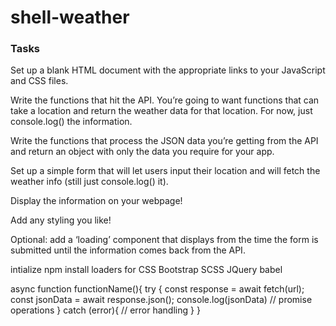 # shell-weather
### Tasks
Set up a blank HTML document with the appropriate links to your JavaScript and CSS files.

Write the functions that hit the API. You’re going to want functions that can take a location and return the weather data for that location. For now, just console.log() the information.

Write the functions that process the JSON data you’re getting from the API and return an object with only the data you require for your app.

Set up a simple form that will let users input their location and will fetch the weather info (still just console.log() it).

Display the information on your webpage!

Add any styling you like!

Optional: add a ‘loading’ component that displays from the time the form is submitted until the information comes back from the API.


intialize npm
install loaders for
    CSS
    Bootstrap
    SCSS
    JQuery
    babel
    
async function functionName(){
	try {
			const response = await fetch(url); 
			const jsonData = await response.json();
			console.log(jsonData)
			// promise operations
	}
	catch (error){
			// error handling
  }
}
